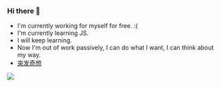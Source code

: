 ### Hi there 👋
- I'm currently working for myself for free. :(
- I'm currently learning JS.
- I will keep learning.
- Now I'm out of work passively, I can do what I want, I can think about my way.
- [突发奇想](https://www.notion.so/a8a76a53fe4f4e39a1fd2222f3693b05)
<img src="https://img.shields.io/badge/interest-swr-orange"/>
